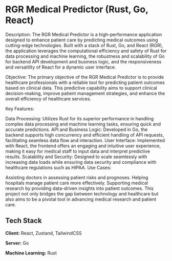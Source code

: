 # RGR Medical Predictor (Rust, Go, React)

Description:
The RGR Medical Predictor is a high-performance application designed to enhance patient care by predicting medical outcomes using cutting-edge technologies. Built with a stack of Rust, Go, and React (RGR), the application leverages the computational efficiency and safety of Rust for data processing and machine learning, the robustness and scalability of Go for backend API development and business logic, and the responsiveness and versatility of React for a dynamic user interface.

Objective:
The primary objective of the RGR Medical Predictor is to provide healthcare professionals with a reliable tool for predicting patient outcomes based on clinical data. This predictive capability aims to support clinical decision-making, improve patient management strategies, and enhance the overall efficiency of healthcare services.

Key Features:

Data Processing: Utilizes Rust for its superior performance in handling complex data processing and machine learning tasks, ensuring quick and accurate predictions.
API and Business Logic: Developed in Go, the backend supports high concurrency and efficient handling of API requests, facilitating seamless data flow and interaction.
User Interface: Implemented with React, the frontend offers an engaging and intuitive user experience, making it easy for medical staff to input data and interpret predictive results.
Scalability and Security: Designed to scale seamlessly with increasing data loads while ensuring data security and compliance with healthcare regulations such as HIPAA.
Use Cases:

Assisting doctors in assessing patient risks and prognoses.
Helping hospitals manage patient care more effectively.
Supporting medical research by providing data-driven insights into patient outcomes.
This project not only bridges the gap between technology and healthcare but also aims to be a pivotal tool in advancing medical research and patient care.


## Tech Stack

**Client:** React, Zustand, TailwindCSS

**Server:** Go

**Machine Learning:** Rust

